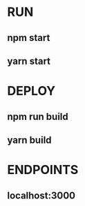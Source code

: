 # RUN
## npm start
## yarn start

# DEPLOY
## npm run build
## yarn build

# ENDPOINTS
## localhost:3000